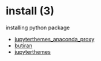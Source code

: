 # install (3)
installing python package

+ [jupyterthemes_anaconda_proxy](jupyterthemes_anaconda_proxy.ipynb)
+ [butiran](butiran.ipynb)
+ [jupyterthemes](jupyterthemes.ipynb)

<!--
https://stackoverflow.com/a/56190436/9475509

https://pypi.org/project/Pillow/
https://pypi.org/project/imageio/
https://pypi.org/project/opencv-python/
https://stackoverflow.com/questions/26649716/how-to-show-pil-image-in-ipython-notebook
https://www.geeksforgeeks.org/reading-images-in-python/
-->
